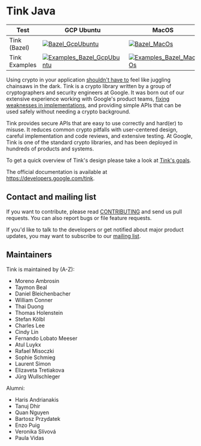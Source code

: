 # Tink Java

<!-- GCP Ubuntu --->

[tink_java_bazel_badge_gcp_ubuntu]: https://storage.googleapis.com/tink-kokoro-build-badges/tink-cc-bazel-gcp-ubuntu.svg
[tink_java_examples_bazel_badge_gcp_ubuntu]: https://storage.googleapis.com/tink-kokoro-build-badges/tink-cc-bazel-gcp-ubuntu.svg

<!-- MacOS --->

[tink_java_bazel_badge_macos]: https://storage.googleapis.com/tink-kokoro-build-badges/tink-cc-bazel-macos-external.svg
[tink_java_examples_bazel_badge_macos]: https://storage.googleapis.com/tink-kokoro-build-badges/tink-cc-bazel-macos-external.svg

**Test**      | **GCP Ubuntu**                                                              | **MacOS**
------------- | --------------------------------------------------------------------------- | ---------
Tink (Bazel)  | [![Bazel_GcpUbuntu][tink_java_bazel_badge_gcp_ubuntu]](#)                   | [![Bazel_MacOs][tink_java_bazel_badge_macos]](#)
Tink Examples | [![Examples_Bazel_GcpUbuntu][tink_java_examples_bazel_badge_gcp_ubuntu]](#) | [![Examples_Bazel_MacOs][tink_java_examples_bazel_badge_macos]](#)


Using crypto in your application [shouldn't have to][devs_are_users_too_slides]
feel like juggling chainsaws in the dark. Tink is a crypto library written by a
group of cryptographers and security engineers at Google. It was born out of our
extensive experience working with Google's product teams,
[fixing weaknesses in implementations](https://github.com/google/wycheproof),
and providing simple APIs that can be used safely without needing a crypto
background.

Tink provides secure APIs that are easy to use correctly and hard(er) to misuse.
It reduces common crypto pitfalls with user-centered design, careful
implementation and code reviews, and extensive testing. At Google, Tink is one
of the standard crypto libraries, and has been deployed in hundreds of products
and systems.

To get a quick overview of Tink's design please take a look at
[Tink's goals](https://developers.google.com/tink/design/goals_of_tink).

The official documentation is available at https://developers.google.com/tink.

[devs_are_users_too_slides]: https://www.usenix.org/sites/default/files/conference/protected-files/hotsec15_slides_green.pdf

## Contact and mailing list

If you want to contribute, please read [CONTRIBUTING](docs/CONTRIBUTING.md) and
send us pull requests. You can also report bugs or file feature requests.

If you'd like to talk to the developers or get notified about major product
updates, you may want to subscribe to our
[mailing list](https://groups.google.com/forum/#!forum/tink-users).

## Maintainers

Tink is maintained by (A-Z):

-   Moreno Ambrosin
-   Taymon Beal
-   Daniel Bleichenbacher
-   William Conner
-   Thai Duong
-   Thomas Holenstein
-   Stefan Kölbl
-   Charles Lee
-   Cindy Lin
-   Fernando Lobato Meeser
-   Atul Luykx
-   Rafael Misoczki
-   Sophie Schmieg
-   Laurent Simon
-   Elizaveta Tretiakova
-   Jürg Wullschleger

Alumni:

-   Haris Andrianakis
-   Tanuj Dhir
-   Quan Nguyen
-   Bartosz Przydatek
-   Enzo Puig
-   Veronika Slívová
-   Paula Vidas
